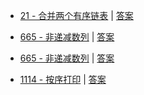 

- [21 - 合并两个有序链表](https://leetcode-cn.com/problems/merge-two-sorted-lists/) | [答案](https://github.com/wintig/LeetCode/blob/master/leetcode-simple/src/main/java/%E5%90%88%E5%B9%B6%E4%B8%A4%E4%B8%AA%E6%9C%89%E5%BA%8F%E9%93%BE%E8%A1%A80021.java)


- [665 - 非递减数列](https://leetcode-cn.com/problems/integer-replacement/) 
| [答案](https://github.com/wintig/LeetCode/blob/master/leetcode-medium/src/main/java/%E6%95%B4%E6%95%B0%E6%9B%BF%E6%8D%A20397.java)


- [665 - 非递减数列](https://leetcode-cn.com/problems/non-decreasing-array/) | [答案](https://github.com/wintig/LeetCode/blob/master/leetcode-simple/src/main/java/%E9%9D%9E%E9%80%92%E5%87%8F%E6%95%B0%E5%88%970665.java)

- [1114 - 按序打印](https://leetcode-cn.com/problems/print-in-order/) 
| [答案](https://github.com/wintig/LeetCode/blob/master/leetcode-simple/src/main/java/%E6%8C%89%E5%BA%8F%E6%89%93%E5%8D%B01114.java)



